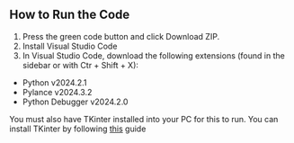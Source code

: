 **How to Run the Code**
--------------------
1. Press the green code button and click Download ZIP.
2. Install Visual Studio Code
3. In Visual Studio Code, download the following extensions (found in the sidebar or with Ctr + Shift + X):
- Python v2024.2.1
- Pylance v2024.3.2
- Python Debugger v2024.2.0

You must also have TKinter installed into your PC for this to run.
You can install TKinter by following [this](https://www.tutorialspoint.com/how-to-install-tkinter-in-python) guide

